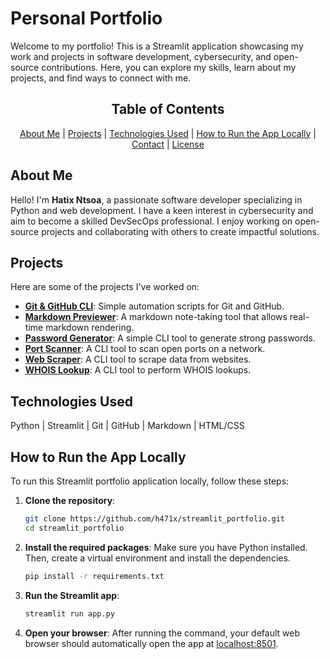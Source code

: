 # Personal Portfolio

Welcome to my portfolio! This is a Streamlit application showcasing my work and projects in software development, cybersecurity, and open-source contributions. Here, you can explore my skills, learn about my projects, and find ways to connect with me.

<div align="center">

## Table of Contents

[About Me](#about-me) |
[Projects](#projects) |
[Technologies Used](#technologies-used) |
[How to Run the App Locally](#how-to-run-the-app-locally) |
[Contact](#contact) |
[License](#license)

</div>

## About Me

Hello! I'm **Hatix Ntsoa**, a passionate software developer specializing in Python and web development. I have a keen interest in cybersecurity and aim to become a skilled DevSecOps professional. I enjoy working on open-source projects and collaborating with others to create impactful solutions.

## Projects

Here are some of the projects I've worked on:

- **[Git & GitHub CLI](https://github.com/h471x/git_gh)**: Simple automation scripts for Git and GitHub.
- **[Markdown Previewer](https://github.com/h471x/markdown-previewer)**: A markdown note-taking tool that allows real-time markdown rendering.
- **[Password Generator](https://github.com/h471x/password_generator)**: A simple CLI tool to generate strong passwords.
- **[Port Scanner](https://github.com/h471x/port_scanner)**: A CLI tool to scan open ports on a network.
- **[Web Scraper](https://github.com/h471x/web_scraper)**: A CLI tool to scrape data from websites.
- **[WHOIS Lookup](https://github.com/h471x/whois_lookup)**: A CLI tool to perform WHOIS lookups.

## Technologies Used

Python |
Streamlit |
Git |
GitHub |
Markdown |
HTML/CSS

## How to Run the App Locally

To run this Streamlit portfolio application locally, follow these steps:

1. **Clone the repository**:
   ```bash
   git clone https://github.com/h471x/streamlit_portfolio.git
   cd streamlit_portfolio
   ```

2. **Install the required packages**:
   Make sure you have Python installed. Then, create a virtual environment and install the dependencies.
   ```bash
   pip install -r requirements.txt
   ```

3. **Run the Streamlit app**:
   ```bash
   streamlit run app.py
   ```

4. **Open your browser**: 
   After running the command, your default web browser should automatically open the app at [localhost:8501](http://localhost:8501).